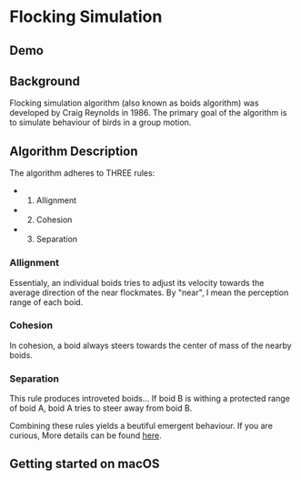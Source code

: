 # Flocking Simulation 

## Demo



## Background 
Flocking simulation algorithm (also known as boids algorithm) was developed by Craig Reynolds in 1986.
The primary goal of the algorithm is to simulate behaviour of birds in a group motion.

## Algorithm Description 
The algorithm adheres to THREE rules: 
- 1) Allignment 
- 2) Cohesion 
- 3) Separation 
### Allignment 
Essentialy, an individual boids tries to adjust its velocity towards the average direction of the near 
flockmates. By "near", I mean the perception range of each boid. 

### Cohesion 
In cohesion, a boid always steers towards the center of mass of the nearby boids. 

### Separation 
This rule produces introveted boids... If boid B is withing a protected range of boid A, boid A tries to steer away from boid B. 

Combining these rules yields a beutiful emergent behaviour. If you are curious,
More details can be found [here](https://en.wikipedia.org/wiki/Boids). 


## Getting started on macOS